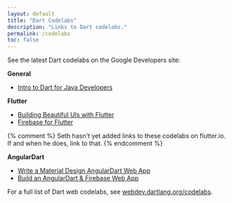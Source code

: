 ```yaml
---
layout: default
title: "Dart Codelabs"
description: "Links to Dart codelabs."
permalink: /codelabs
toc: false
---
```


See the latest Dart codelabs on the Google Developers site:

**General**
* [Intro to Dart for Java Developers](https://codelabs.developers.google.com/codelabs/from-java-to-dart/)

**Flutter**
* [Building Beautiful UIs with Flutter](https://codelabs.developers.google.com/codelabs/flutter/)
* [Firebase for Flutter](https://codelabs.developers.google.com/codelabs/flutter-firebase/)

{% comment %}
Seth hasn't yet added links to these codelabs on flutter.io. If and
when he does, link to that.
{% endcomment %}

**AngularDart**
* [Write a Material Design AngularDart Web App](https://codelabs.developers.google.com/codelabs/your-first-angulardart-web-app/)
* [Build an AngularDart & Firebase Web App](https://codelabs.developers.google.com/codelabs/angulardart-firebase-web-app/)

For a full list of Dart web codelabs, see
[webdev.dartlang.org/codelabs](https://webdev.dartlang.org/codelabs).
